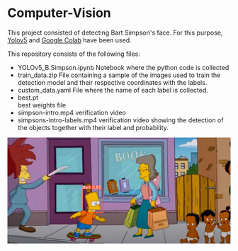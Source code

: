 
# Computer-Vision


This project consisted of detecting Bart Simpson's face. For this purpose, [Yolov5](https://github.com/ultralytics/yolov5) and [Google Colab](https://colab.research.google.com/notebooks/intro.ipynb?utm_source=scs-index) have been used.

This repository consists of the following files:

- YOLOv5_B.Simpson.ipynb
	Notebook where the python code is collected
- train_data.zip
	File containing a sample of the images used to train the detection model and their respective coordinates with the labels.
- custom_data.yaml
	File where the name of each label is collected.
- best.pt  
	best weights file
- simpson-intro.mp4
	verification video
- simpsons-intro-labels.mp4
	verification video showing the detection of the objects together with their label and probability.


<img src="B.png">
